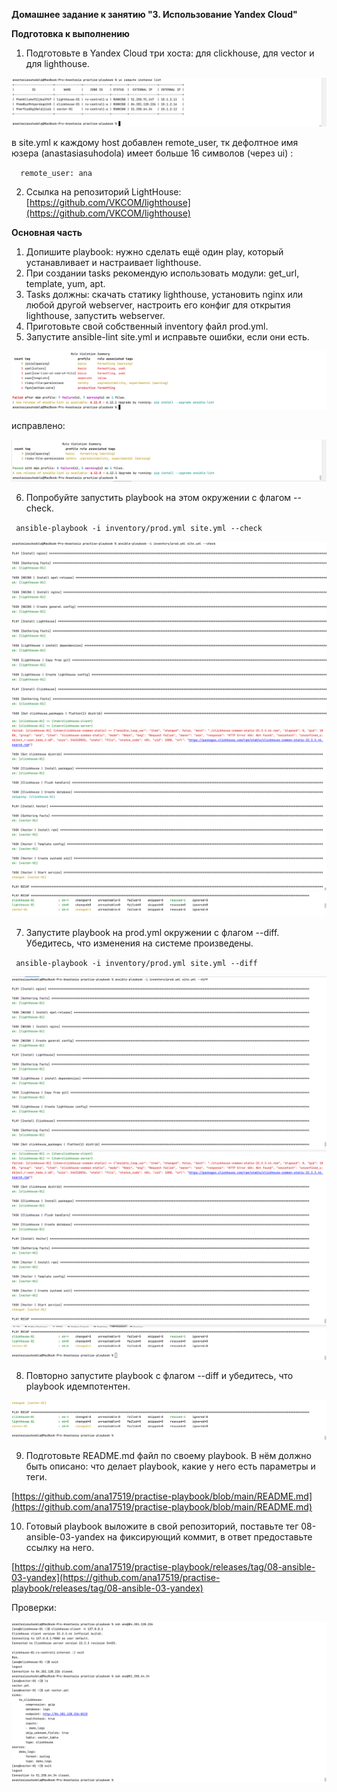 **Домашнее задание к занятию "3. Использование Yandex Cloud"**

**Подготовка к выполнению**

1. Подготовьте в Yandex Cloud три хоста: для clickhouse, для vector и для lighthouse.

![img.png](images/img174.png)

в site.yml к каждому host добавлен remote_user, тк дефолтное имя юзера (anastasiasuhodola) имеет больше 16 символов (через ui) :

`  remote_user: ana`

2. Ссылка на репозиторий LightHouse: [https://github.com/VKCOM/lighthouse](https://github.com/VKCOM/lighthouse)

**Основная часть**

1. Допишите playbook: нужно сделать ещё один play, который устанавливает и настраивает lighthouse.
2. При создании tasks рекомендую использовать модули: get_url, template, yum, apt.
3. Tasks должны: скачать статику lighthouse, установить nginx или любой другой webserver, настроить его 
конфиг для открытия lighthouse, запустить webserver.
4. Приготовьте свой собственный inventory файл prod.yml. 
5. Запустите ansible-lint site.yml и исправьте ошибки, если они есть.

![img.png](images/img175.png)

исправлено:

![img.png](images/img176.png)

6. Попробуйте запустить playbook на этом окружении с флагом --check.

` ansible-playbook -i inventory/prod.yml site.yml --check`

![img.png](images/img177.png)
![img_1.png](images/img178.png)
![img.png](images/img179.png)

7. Запустите playbook на prod.yml окружении с флагом --diff. Убедитесь, что изменения на системе произведены.

` ansible-playbook -i inventory/prod.yml site.yml --diff`

![img.png](images/img180.png)
![img.png](images/img181.png)
![img.png](images/img182.png)

8. Повторно запустите playbook с флагом --diff и убедитесь, что playbook идемпотентен.

![img.png](images/img183.png)

9. Подготовьте README.md файл по своему playbook. В нём должно быть описано: что делает playbook, 
какие у него есть параметры и теги.

[https://github.com/ana17519/practise-playbook/blob/main/README.md](https://github.com/ana17519/practise-playbook/blob/main/README.md)

10. Готовый playbook выложите в свой репозиторий, поставьте тег 08-ansible-03-yandex на фиксирующий коммит, 
в ответ предоставьте ссылку на него.

[https://github.com/ana17519/practise-playbook/releases/tag/08-ansible-03-yandex](https://github.com/ana17519/practise-playbook/releases/tag/08-ansible-03-yandex)

Проверки:

![img.png](images/img184.png)